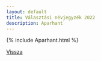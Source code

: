 ```yaml
---
layout: default
title: Választási névjegyzék 2022
description: Aparhant
---
```


{% include Aparhant.html %}

[Vissza](./)